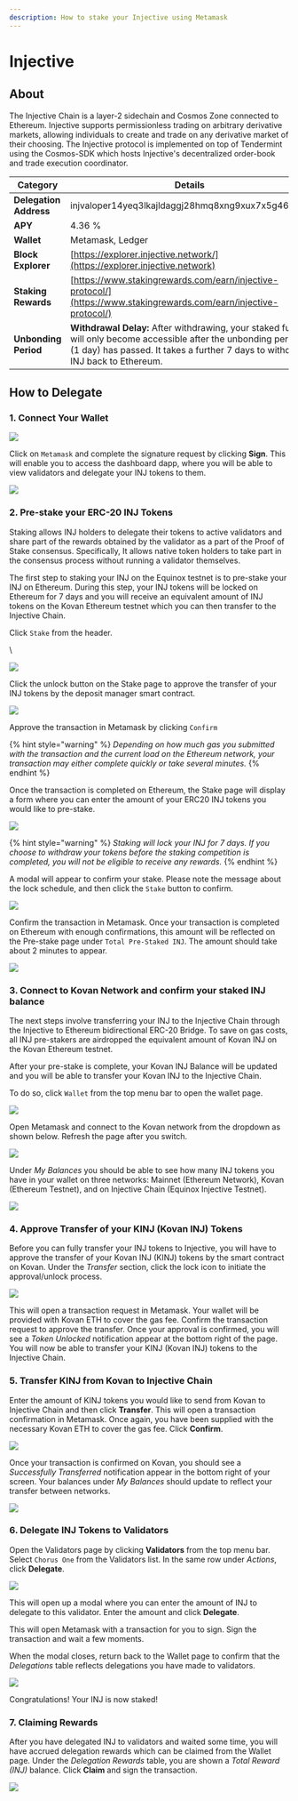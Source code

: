 ```yaml
---
description: How to stake your Injective using Metamask
---
```


# Injective

## About

The Injective Chain is a layer-2 sidechain and Cosmos Zone connected to Ethereum. Injective supports permissionless trading on arbitrary derivative markets, allowing individuals to create and trade on any derivative market of their choosing. The Injective protocol is implemented on top of Tendermint using the Cosmos-SDK which hosts Injective's decentralized order-book and trade execution coordinator.

| Category               | Details                                                                                                                                                                                           |
| ---------------------- | ------------------------------------------------------------------------------------------------------------------------------------------------------------------------------------------------- |
| **Delegation Address** | injvaloper14yeq3lkajldaggj28hmq8xng9xux7x5g46hezv                                                                                                                                                 |
| **APY**                | 4.36 %                                                                                                                                                                                            |
| **Wallet**             | Metamask, Ledger                                                                                                                                                                                  |
| **Block Explorer**     | [https://explorer.injective.network/](https://explorer.injective.network)                                                                                                                         |
| **Staking Rewards**    | [https://www.stakingrewards.com/earn/injective-protocol/](https://www.stakingrewards.com/earn/injective-protocol/)                                                                                |
| **Unbonding Period**   | **Withdrawal Delay:** After withdrawing, your staked funds will only become accessible after the unbonding period (1 day) has passed. It takes a further 7 days to withdraw INJ back to Ethereum. |

## How to Delegate <a href="#8662" id="8662"></a>

### 1. Connect Your Wallet <a href="#8662" id="8662"></a>

![](<../.gitbook/assets/image (45) (1) (1).png>)

Click on `Metamask` and complete the signature request by clicking **Sign**. This will enable you to access the dashboard dapp, where you will be able to view validators and delegate your INJ tokens to them.

![](<../.gitbook/assets/image (43) (1) (1) (1).png>)

### 2. Pre-stake your ERC-20 INJ Tokens <a href="#6fff" id="6fff"></a>

Staking allows INJ holders to delegate their tokens to active validators and share part of the rewards obtained by the validator as a part of the Proof of Stake consensus. Specifically, It allows native token holders to take part in the consensus process without running a validator themselves.

The first step to staking your INJ on the Equinox testnet is to pre-stake your INJ on Ethereum. During this step, your INJ tokens will be locked on Ethereum for 7 days and you will receive an equivalent amount of INJ tokens on the Kovan Ethereum testnet which you can then transfer to the Injective Chain.

Click `Stake` from the header.

\


![](<../.gitbook/assets/image (42) (1).png>)

Click the unlock button on the Stake page to approve the transfer of your INJ tokens by the deposit manager smart contract.&#x20;

![](<../.gitbook/assets/image (60) (1) (1) (1) (1) (1) (1) (1).png>)

Approve the transaction in Metamask by clicking `Confirm`

{% hint style="warning" %}
_Depending on how much gas you submitted with the transaction and the current load on the Ethereum network, your transaction may either complete quickly or take several minutes._
{% endhint %}

Once the transaction is completed on Ethereum, the Stake page will display a form where you can enter the amount of your ERC20 INJ tokens you would like to pre-stake.&#x20;

![](<../.gitbook/assets/image (52) (1) (1) (1) (1) (1).png>)

{% hint style="warning" %}
_Staking will lock your INJ for 7 days. If you choose to withdraw your tokens before the staking competition is completed, you will not be eligible to receive any rewards._
{% endhint %}

A modal will appear to confirm your stake. Please note the message about the lock schedule, and then click the `Stake` button to confirm.

![](<../.gitbook/assets/image (65) (1) (1) (1) (1) (1) (1) (1).png>)

Confirm the transaction in Metamask. Once your transaction is completed on Ethereum with enough confirmations, this amount will be reflected on the Pre-stake page under `Total Pre-Staked INJ`. The amount should take about 2 minutes to appear.

![](<../.gitbook/assets/image (56) (1) (1) (1) (1) (1).png>)

### 3. Connect to Kovan Network and confirm your staked INJ balance <a href="#709c" id="709c"></a>

The next steps involve transferring your INJ to the Injective Chain through the Injective to Ethereum bidirectional ERC-20 Bridge. To save on gas costs, all INJ pre-stakers are airdropped the equivalent amount of Kovan INJ on the Kovan Ethereum testnet.

After your pre-stake is complete, your Kovan INJ Balance will be updated and you will be able to transfer your Kovan INJ to the Injective Chain.

To do so, click `Wallet` from the top menu bar to open the wallet page.

![](<../.gitbook/assets/image (49) (1) (1) (1) (1) (1).png>)

Open Metamask and connect to the Kovan network from the dropdown as shown below. Refresh the page after you switch.

![](<../.gitbook/assets/image (50) (1) (1) (1) (1).png>)

Under _My Balances_ you should be able to see how many INJ tokens you have in your wallet on three networks: Mainnet (Ethereum Network), Kovan (Ethereum Testnet), and on Injective Chain (Equinox Injective Testnet).

![](<../.gitbook/assets/image (58) (1) (1) (1) (1).png>)

### 4. Approve Transfer of your KINJ (Kovan INJ) Tokens <a href="#346f" id="346f"></a>

Before you can fully transfer your INJ tokens to Injective, you will have to approve the transfer of your Kovan INJ (KINJ) tokens by the smart contract on Kovan. Under the _Transfer_ section, click the lock icon to initiate the approval/unlock process.

![](<../.gitbook/assets/image (48) (1) (1) (1).png>)

This will open a transaction request in Metamask. Your wallet will be provided with Kovan ETH to cover the gas fee. Confirm the transaction request to approve the transfer. Once your approval is confirmed, you will see a _Token Unlocked_ notification appear at the bottom right of the page. You will now be able to transfer your KINJ (Kovan INJ) tokens to the Injective Chain.

### 5. Transfer KINJ from Kovan to Injective Chain <a href="#220a" id="220a"></a>

Enter the amount of KINJ tokens you would like to send from Kovan to Injective Chain and then click **Transfer**. This will open a transaction confirmation in Metamask. Once again, you have been supplied with the necessary Kovan ETH to cover the gas fee. Click **Confirm**.

![](<../.gitbook/assets/image (62) (1) (1) (1) (1) (1) (1) (1).png>)

Once your transaction is confirmed on Kovan, you should see a _Successfully Transferred_ notification appear in the bottom right of your screen. Your balances under _My Balances_ should update to reflect your transfer between networks.

![](<../.gitbook/assets/image (66) (1) (1) (1) (1) (1) (1) (1).png>)

### 6. Delegate INJ Tokens to Validators

Open the Validators page by clicking **Validators** from the top menu bar. Select `Chorus One` from the Validators list. In the same row under _Actions_, click **Delegate**.

![](<../.gitbook/assets/image (53) (1) (1) (1) (1) (1) (1).png>)

This will open up a modal where you can enter the amount of INJ to delegate to this validator. Enter the amount and click **Delegate**.

This will open Metamask with a transaction for you to sign. Sign the transaction and wait a few moments.

When the modal closes, return back to the Wallet page to confirm that the _Delegations_ table reflects delegations you have made to validators.

![](<../.gitbook/assets/image (64) (1) (1) (1) (1) (1) (1).png>)

Congratulations! Your INJ is now staked!

### 7. Claiming Rewards

After you have delegated INJ to validators and waited some time, you will have accrued delegation rewards which can be claimed from the Wallet page. Under the _Delegation Rewards_ table, you are shown a _Total Reward (INJ)_ balance. Click **Claim** and sign the transaction.

![](<../.gitbook/assets/image (57) (1) (1) (1) (1) (1).png>)

